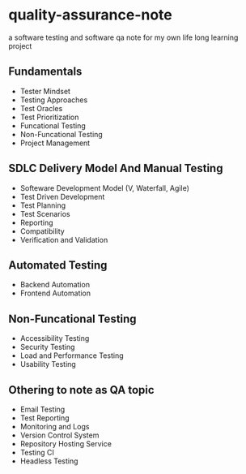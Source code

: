 # quality-assurance-note
a software testing and software qa note for my own life long learning project 

## Fundamentals
- Tester Mindset
- Testing Approaches
- Test Oracles
- Test Prioritization
- Funcational Testing
- Non-Funcational Testing
- Project Management

## SDLC Delivery Model And Manual Testing
- Softeware Development Model (V, Waterfall, Agile)
- Test Driven Development
- Test Planning
- Test Scenarios
- Reporting
- Compatibility
- Verification and Validation

## Automated Testing
- Backend Automation
- Frontend Automation

## Non-Funcational Testing
- Accessibility Testing
- Security Testing
- Load and Performance Testing
- Usability Testing

## Othering to note as QA topic
- Email Testing
- Test Reporting
- Monitoring and Logs
- Version Control System
- Repository Hosting Service
- Testing CI
- Headless Testing

